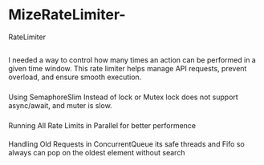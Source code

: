 # MizeRateLimiter-
RateLimiter
##
I needed a way to control how many times an action can be performed in a given time window. This rate limiter helps manage API requests, prevent overload, and ensure smooth execution.
###
Using SemaphoreSlim Instead of lock or Mutex
lock does not support async/await, and muter is slow.
###
Running All Rate Limits in Parallel for better performence
####
 Handling Old Requests in ConcurrentQueue<DateTime> its safe threads and Fifo so always can pop on the oldest element without search
#####



